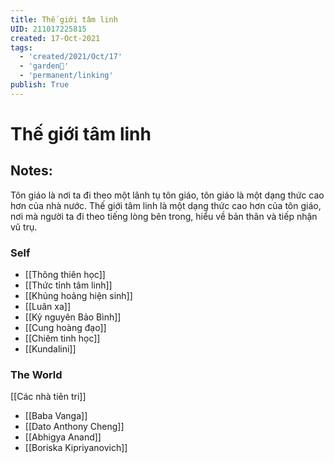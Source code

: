 ```yaml
---
title: Thế giới tâm linh
UID: 211017225815
created: 17-Oct-2021
tags:
  - 'created/2021/Oct/17'
  - 'garden🏡'
  - 'permanent/linking'
publish: True
---
```

# Thế giới tâm linh

## Notes:
Tôn giáo là nơi ta đi theo một lãnh tụ tôn giáo, tôn giáo là một dạng thức cao hơn của nhà nước. Thế giới tâm linh là một dạng thức cao hơn của tôn giáo, nơi mà người ta đi theo tiếng lòng bên trong, hiểu về bản thân và tiếp nhận vũ trụ.

### Self

- [[Thông thiên học]]
- [[Thức tỉnh tâm linh]]
- [[Khủng hoảng hiện sinh]]
- [[Luân xa]]
- [[Kỷ nguyên Bảo Bình]]
- [[Cung hoàng đạo]]
- [[Chiêm tinh học]]
- [[Kundalini]]

### The World

[[Các nhà tiên tri]]

- [[Baba Vanga]]
- [[Dato Anthony Cheng]]
- [[Abhigya Anand]]
- [[Boriska Kipriyanovich]]


